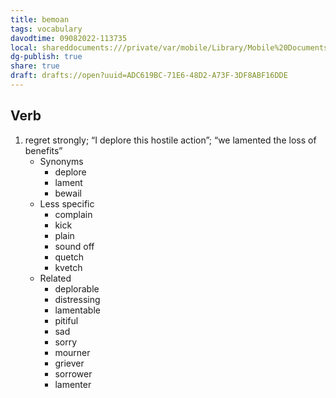 ```yaml
---
title: bemoan
tags: vocabulary
davodtime: 09082022-113735
local: shareddocuments:///private/var/mobile/Library/Mobile%20Documents/iCloud~md~obsidian/Documents/OBSHIDDIAN/drafts/ADC619BC-71E6-48D2-A73F-3DF8ABF16DDE.md
dg-publish: true
share: true
draft: drafts://open?uuid=ADC619BC-71E6-48D2-A73F-3DF8ABF16DDE
---
```



## Verb

1. regret strongly; “I deplore this hostile action”; “we lamented the loss of benefits”
	- Synonyms
		- deplore
		- lament
		- bewail
	- Less specific
		- complain
		- kick
		- plain
		- sound off
		- quetch
		- kvetch
	- Related
		- deplorable
		- distressing
		- lamentable
		- pitiful
		- sad
		- sorry
		- mourner
		- griever
		- sorrower
		- lamenter

